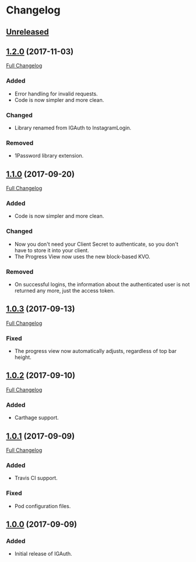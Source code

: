 # Changelog

## [Unreleased]

## [1.2.0] (2017-11-03)
[Full Changelog](https://github.com/AnderGoig/InstagramLogin/compare/v1.1.0...v1.2.0)
### Added
- Error handling for invalid requests.
- Code is now simpler and more clean.
### Changed
- Library renamed from IGAuth to InstagramLogin.
### Removed
- 1Password library extension.

## [1.1.0] (2017-09-20)
[Full Changelog](https://github.com/AnderGoig/InstagramLogin/compare/v1.0.3...v1.1.0)
### Added
- Code is now simpler and more clean.
### Changed
- Now you don't need your Client Secret to authenticate, so you don't have to store it into your client.
- The Progress View now uses the new block-based KVO.
### Removed
- On successful logins, the information about the authenticated user is not returned any more, just the access token.

## [1.0.3] (2017-09-13)
[Full Changelog](https://github.com/AnderGoig/InstagramLogin/compare/v1.0.2...v1.0.3)
### Fixed
- The progress view now automatically adjusts, regardless of top bar height.

## [1.0.2] (2017-09-10)
[Full Changelog](https://github.com/AnderGoig/InstagramLogin/compare/v1.0.1...v1.0.2)
### Added
- Carthage support.

## [1.0.1] (2017-09-09)
[Full Changelog](https://github.com/AnderGoig/InstagramLogin/compare/v1.0.0...v1.0.1)
### Added
- Travis CI support.
### Fixed
- Pod configuration files.

## [1.0.0] (2017-09-09)
### Added
- Initial release of IGAuth.

[Unreleased]: https://github.com/AnderGoig/InstagramLogin/compare/v1.2.0...develop
[1.2.0]: https://github.com/AnderGoig/InstagramLogin/tree/v1.2.0
[1.1.0]: https://github.com/AnderGoig/InstagramLogin/tree/v1.1.0
[1.0.3]: https://github.com/AnderGoig/InstagramLogin/tree/v1.0.3
[1.0.2]: https://github.com/AnderGoig/InstagramLogin/tree/v1.0.2
[1.0.1]: https://github.com/AnderGoig/InstagramLogin/tree/v1.0.1
[1.0.0]: https://github.com/AnderGoig/InstagramLogin/tree/v1.0.0
